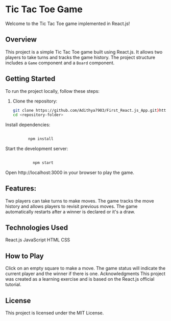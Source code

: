 # Tic Tac Toe Game

Welcome to the Tic Tac Toe game implemented in React.js!

## Overview

This project is a simple Tic Tac Toe game built using React.js. It allows two players to take turns and tracks the game history. The project structure includes a `Game` component and a `Board` component.

## Getting Started

To run the project locally, follow these steps:

1. Clone the repository:

   ```bash
   git clone https://github.com/Adithya7903/First_React.js_App.git)https://github.com/Adithya7903/First_React.js_App.git
   cd <repository-folder>


Install dependencies:

  ```bash
            
            npm install
```

Start the development server:

  ```bash
              
              npm start
```
Open http://localhost:3000 in your browser to play the game.

## Features:
Two players can take turns to make moves.
The game tracks the move history and allows players to revisit previous moves.
The game automatically restarts after a winner is declared or it's a draw.
## Technologies Used
React.js
JavaScript
HTML
CSS
## How to Play
Click on an empty square to make a move.
The game status will indicate the current player and the winner if there is one.
Acknowledgments
This project was created as a learning exercise and is based on the React.js official tutorial.

## License
This project is licensed under the MIT License.
